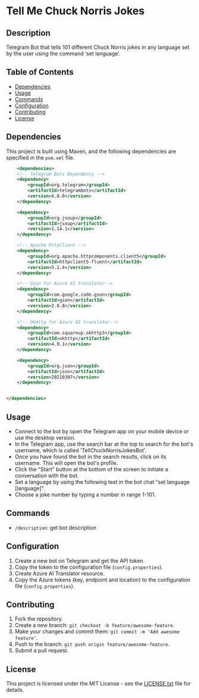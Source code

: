 # Tell Me Chuck Norris Jokes
## Description

Telegram Bot that tells 101 different Chuck Norris jokes in any language set by the user using the command ‘set language’.


## Table of Contents

- [Dependencies](#dependencies)
- [Usage](#usage)
- [Commands](#commands)
- [Configuration](#configuration)
- [Contributing](#contributing)
- [License](#license)

## Dependencies

This project is built using Maven, and the following dependencies are specified in the `pom.xml` file.
```xml
    <dependencies>
    <!-- Telegram Bots Dependency -->
    <dependency>
        <groupId>org.telegram</groupId>
        <artifactId>telegrambots</artifactId>
        <version>6.8.0</version>
    </dependency>

    <dependency>
        <groupId>org.jsoup</groupId>
        <artifactId>jsoup</artifactId>
        <version>1.14.1</version> 
    </dependency>

    <!-- Apache HttpClient -->
    <dependency>
        <groupId>org.apache.httpcomponents.client5</groupId>
        <artifactId>httpclient5-fluent</artifactId>
        <version>5.1.4</version>
    </dependency>

    <!-- Gson for Azure AI translator-->
    <dependency>
        <groupId>com.google.code.gson</groupId>
        <artifactId>gson</artifactId>
        <version>2.8.8</version>
    </dependency>

    <!-- OkHttp for Azure AI translator-->
    <dependency>
        <groupId>com.squareup.okhttp3</groupId>
        <artifactId>okhttp</artifactId>
        <version>4.9.1</version>
    </dependency>

    <dependency>
        <groupId>org.json</groupId>
        <artifactId>json</artifactId>
        <version>20210307</version> 
    </dependency>


</dependencies>
```

## Usage

- Connect to the bot by open the Telegram app on your mobile device or use the desktop version.
- In the Telegram app, use the search bar at the top to search for the bot's username, which is called 'TellChuckNorrisJokesBot'.
- Once you have found the bot in the search results, click on its username.
  This will open the bot's profile.
- Click the "Start" button at the bottom of the screen to initiate a conversation with the bot.
- Set a language by using the following text in the bot chat "set language [language]". 
- Choose a joke number by typing a number in range 1-101.

## Commands

- `/description`: get bot description 

## Configuration

1. Create a new bot on Telegram and get the API token.
2. Copy the token to the configuration file (`config.properties`).
3. Create Azure AI Translator resource.
4. Copy the Azure tokens (key, endpoint and location) to the configuration file (`config.properties`).


## Contributing

1. Fork the repository.
2. Create a new branch: `git checkout -b feature/awesome-feature`.
3. Make your changes and commit them: `git commit -m 'Add awesome feature'`.
4. Push to the branch: `git push origin feature/awesome-feature`.
5. Submit a pull request.

## License
This project is licensed under the MIT License - see the [LICENSE.txt](LICENSE.txt) file for details.


